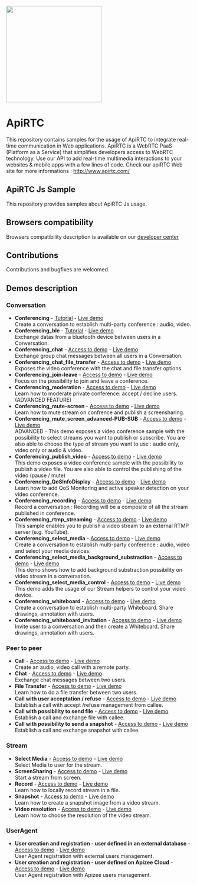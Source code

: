 
<a href="https://www.apirtc.com"><img src="https://apirtc.com/wp-content/uploads/2018/09/ApiRTC_relook_branding_v01.png" width="260"></a>


# ApiRTC
This repository contains samples for the usage of ApiRTC to integrate real-time communication in Web applications.
ApiRTC is a WebRTC PaaS (Platform as a Service) that simplifies developers access to WebRTC technology.
Use our API to add real-time multimedia interactions to your websites & mobile apps with a few lines of code.
Check our apiRTC Web site for more informations : http://www.apirtc.com/

## ApiRTC Js Sample
This repository provides samples about ApiRTC Js usage.

## Browsers compatibility
Browsers compatibility description is available on our [developer center](https://dev.apirtc.com/compatibility/index)

## Contributions
Contributions and bugfixes are welcomed.

## Demos description
### Conversation
- **Conferencing** -
[Tutorial](https://dev.apirtc.com/tutorials/conferencing/conf) - [Live demo](https://dev.apirtc.com/tutorials/conferencing/conf)<br/>
Create a conversation to establish multi-party conference : audio, video.
- **Conferencing_ble** -
[Tutorial](https://dev.apirtc.com/tutorials/conferencing/conf_ble) - [Live demo](https://dev.apirtc.com/tutorials/conferencing/conf)<br/>
Exchange datas from a bluetooth device between users in a Conversation.
- **Conferencing_chat** -
[Access to demo](https://dev.apirtc.com/tutorials/conferencing/chat) - [Live demo](https://dev.apirtc.com/tutorials/conferencing/conf)<br/>
Exchange group chat messages between all users in a Conversation.
- **Conferencing_chat_file_transfer** -
[Access to demo](https://dev.apirtc.com/tutorials/conferencing/conf_chat_file) - [Live demo](https://dev.apirtc.com/tutorials/conferencing/conf)<br/>
Exposes the video conference with the chat and file transfer options.
- **Conferencing_join-leave** -
[Access to demo](https://dev.apirtc.com/tutorials/conferencing/conf_join-leave) - [Live demo](https://dev.apirtc.com/tutorials/conferencing/conf)<br/>
Focus on the possibility to join and leave a conference.
- **Conferencing_moderation** -
[Access to demo](https://dev.apirtc.com/tutorials/conferencing/conf_moderation) - [Live demo](https://dev.apirtc.com/tutorials/conferencing/conf)<br/>
Learn how to moderate private conference: accept / decline users. (ADVANCED FEATURE)
- **Conferencing_mute-screen** -
[Access to demo](https://dev.apirtc.com/tutorials/conferencing/conf_mute_screen) - [Live demo](https://dev.apirtc.com/tutorials/conferencing/conf)<br/>
Learn how to mute stream on confrence and publish a screensharing.
- **Conferencing_mute_screen_advanced-PUB-SUB** -
[Access to demo](https://dev.apirtc.com/tutorials/conferencing/conf_advanced_pubsub) - [Live demo](https://dev.apirtc.com/tutorials/conferencing/conf)<br/>
ADVANCED - This demo exposes a video conference sample with the possibility to select streams you want to publish or subscribe.
You are also able to choose the type of stream you want to use : audio only, video only or audio & video.
- **Conferencing_publish_video** -
[Access to demo](https://dev.apirtc.com/tutorials/conferencing/conf_pub_video) - [Live demo](https://dev.apirtc.com/tutorials/conferencing/conf)<br/>
This demo exposes a video conference sample with the possibility to publish a video file.
You are also able to control the publishing of the video (pause / mute)
- **Conferencing_QoSInfoDisplay** -
[Access to demo](https://dev.apirtc.com/tutorials/conferencing/conf_qos) - [Live demo](https://dev.apirtc.com/tutorials/conferencing/conf)<br/>
Learn how to add QoS Monitoring and active speaker detection on your video conference.
- **Conferencing_recording** -
[Access to demo](https://dev.apirtc.com/tutorials/conferencing/conf_record) - [Live demo](https://dev.apirtc.com/tutorials/conferencing/conf)<br/>
Record a conversation : Recording will be a composite of all the stream published in conference.
- **Conferencing_rtmp_streaming** -
[Access to demo](https://dev.apirtc.com/tutorials/streams/conf_rtmp_streaming) - [Live demo](https://dev.apirtc.com/tutorials/conferencing/conf)<br/>
This sample enables you to publish a video stream to an external RTMP server (e.g. YouTube).
- **Conferencing_select_media** -
[Access to demo](https://dev.apirtc.com/tutorials/conferencing/conf_select) - [Live demo](https://dev.apirtc.com/tutorials/conferencing/conf)<br/>
Create a conversation to establish multi-party conference : audio, video and select your media devices.
- **Conferencing_select_media_background_substraction** -
[Access to demo](https://dev.apirtc.com/tutorials/conferencing/conf_select_back) - [Live demo](https://dev.apirtc.com/tutorials/conferencing/conf)<br/>
This demo shows how to add background substraction possibility on video stream in a conversation.
- **Conferencing_select_media_control** -
[Access to demo](https://dev.apirtc.com/tutorials/conferencing/conf_media_control) - [Live demo](https://dev.apirtc.com/tutorials/conferencing/conf)<br/>
This demo adds the usage of our Stream helpers to control your video device.
- **Conferencing_whiteboard** -
[Access to demo](https://dev.apirtc.com/tutorials/conferencing/conf_whiteboard) - [Live demo](https://dev.apirtc.com/tutorials/conferencing/conf)<br/>
Create a conversation to establish multi-party Whiteboard. Share drawings, annotation with users.
- **Conferencing_whiteboard_invitation** -
[Access to demo](https://dev.apirtc.com/tutorials/whiteboard/invitation) - [Live demo](https://dev.apirtc.com/tutorials/conferencing/conf)<br/>
Invite user to a conversation and then create a Whiteboard. Share drawings, annotation with users.

### Peer to peer
- **Call** -
[Access to demo](https://dev.apirtc.com/tutorials/peertopeer/call) - [Live demo](https://dev.apirtc.com/tutorials/conferencing/conf)<br/>
Create an audio, video call with a remote party.
- **Chat** -
[Access to demo](https://dev.apirtc.com/tutorials/peertopeer/chat) - [Live demo](https://dev.apirtc.com/tutorials/conferencing/conf)<br/>
Exchange chat messages between two users.
- **File Transfer** -
[Access to demo](https://dev.apirtc.com/tutorials/peertopeer/sendFile) - [Live demo](https://dev.apirtc.com/tutorials/conferencing/conf)<br/>
Learn how to do a file transfer between two users.
- **Call with user acceptation / refuse** -
[Access to demo](https://dev.apirtc.com/tutorials/peertopeer/accept_refuse) - [Live demo](https://dev.apirtc.com/tutorials/conferencing/conf)<br/>
Establish a call with accept /refuse management from callee.
- **Call with possibility to send file** -
[Access to demo](https://dev.apirtc.com/tutorials/peertopeer/call_sendfile) - [Live demo](https://dev.apirtc.com/tutorials/conferencing/conf)<br/>
Establish a call and exchange file with callee.
- **Call with possibility to send a snapshot** -
[Access to demo](https://dev.apirtc.com/tutorials/peertopeer/dataChannel) - [Live demo](https://dev.apirtc.com/tutorials/conferencing/conf)<br/>
Establish a call and exchange snapshot with callee.

### Stream
- **Select Media** -
[Access to demo](https://dev.apirtc.com/tutorials/streams/select_media) - [Live demo](https://dev.apirtc.com/tutorials/conferencing/conf)<br/>
Select Media to user for the stream.
- **ScreenSharing** -
[Access to demo](https://dev.apirtc.com/tutorials/streams/screensharing) - [Live demo](https://dev.apirtc.com/tutorials/conferencing/conf)<br/>
Start a stream from screen.
- **Record** -
[Access to demo](https://dev.apirtc.com/tutorials/streams/record) - [Live demo](https://dev.apirtc.com/tutorials/conferencing/conf)<br/>
Learn how to locally record stream in a file.
- **Snapshot** -
[Access to demo](https://dev.apirtc.com/tutorials/streams/snapshot) - [Live demo](https://dev.apirtc.com/tutorials/conferencing/conf)<br/>
Learn how to create a snapshot image from a video stream.
- **Video resolution** -
[Access to demo](https://dev.apirtc.com/tutorials/streams/video_resolution) - [Live demo](https://dev.apirtc.com/tutorials/conferencing/conf)<br/>
Learn how to choose the resolution of the video stream.

### UserAgent
- **User creation and registration - user defined in an external database** -
[Access to demo](https://dev.apirtc.com/tutorials/useragent/externalregistration) - [Live demo](https://dev.apirtc.com/tutorials/conferencing/conf)<br/>
User Agent registration with external users management.
- **User creation and registration - user defined on Apizee Cloud** -
[Access to demo](https://dev.apirtc.com/tutorials/useragent/apizeeregistration) - [Live demo](https://dev.apirtc.com/tutorials/conferencing/conf)<br/>
User Agent registration with Apizee users management.
